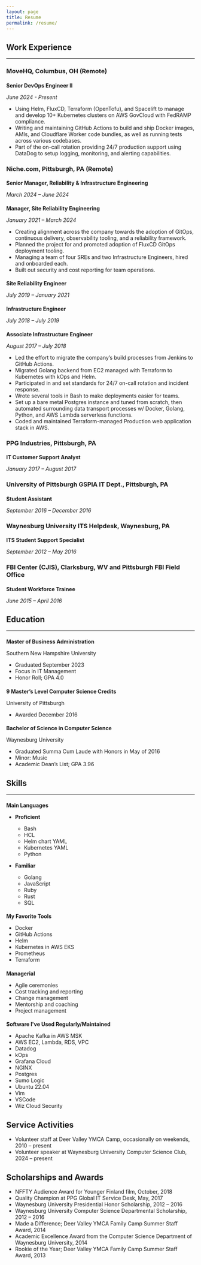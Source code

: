 ```yaml
---
layout: page
title: Resume
permalink: /resume/
---
```

<style>
h4 {
  margin-bottom: 0;
}
</style>

Work Experience
---------------
---------------

### MoveHQ, Columbus, OH (Remote)

#### Senior DevOps Engineer II
_June 2024 - Present_

- Using Helm, FluxCD, Terraform (OpenTofu), and Spacelift to manage and
  develop 10+ Kubernetes clusters on AWS GovCloud with FedRAMP
  compliance.
- Writing and maintaining GitHub Actions to build and ship Docker
  images, AMIs, and Cloudflare Worker code bundles, as well as running
  tests across various codebases.
- Part of the on-call rotation providing 24/7 production support using
  DataDog to setup logging, monitoring, and alerting capabilities.

### Niche.com, Pittsburgh, PA (Remote)

#### Senior Manager, Reliability & Infrastructure Engineering
_March 2024 – June 2024_
#### Manager, Site Reliability Engineering
_January 2021 – March 2024_

- Creating alignment across the company towards the adoption of GitOps,
  continuous delivery, observability tooling, and a reliability
  framework.
- Planned the project for and promoted adoption of FluxCD GitOps
  deployment tooling.
- Managing a team of four SREs and two Infrastructure Engineers, hired
  and onboarded each.
- Built out security and cost reporting for team operations.


#### Site Reliability Engineer
_July 2019 – January 2021_
#### Infrastructure Engineer
_July 2018 – July 2019_
#### Associate Infrastructure Engineer
_August 2017 – July 2018_

- Led the effort to migrate the company’s build processes from Jenkins
  to GitHub Actions.
- Migrated Golang backend from EC2 managed with Terraform to Kubernetes
  with kOps and Helm.
- Participated in and set standards for 24/7 on-call rotation and
  incident response.
- Wrote several tools in Bash to make deployments easier for teams.
- Set up a bare metal Postgres instance and tuned from scratch, then
  automated surrounding data transport processes w/ Docker, Golang,
  Python, and AWS Lambda serverless functions.
- Coded and maintained Terraform-managed Production web application
  stack in AWS.

### PPG Industries, Pittsburgh, PA
#### IT Customer Support Analyst
_January 2017 – August 2017_

### University of Pittsburgh GSPIA IT Dept., Pittsburgh, PA
#### Student Assistant
_September 2016 – December 2016_

### Waynesburg University ITS Helpdesk, Waynesburg, PA
#### ITS Student Support Specialist
_September 2012 – May 2016_

### FBI Center (CJIS), Clarksburg, WV and Pittsburgh FBI Field Office
#### Student Workforce Trainee
_June 2015 – April 2016_

Education
---------
---------

#### Master of Business Administration
Southern New Hampshire University
- Graduated September 2023
- Focus in IT Management
- Honor Roll; GPA 4.0

#### 9 Master’s Level Computer Science Credits
University of Pittsburgh
- Awarded December 2016

#### Bachelor of Science in Computer Science
Waynesburg University
- Graduated Summa Cum Laude with Honors in May of 2016
- Minor: Music
- Academic Dean’s List; GPA 3.96

Skills
------
------

#### Main Languages
- **Proficient**
  - Bash
  - HCL
  - Helm chart YAML
  - Kubernetes YAML
  - Python

- **Familiar**
  - Golang
  - JavaScript
  - Ruby
  - Rust
  - SQL

#### My Favorite Tools
- Docker
- GitHub Actions
- Helm
- Kubernetes in AWS EKS
- Prometheus
- Terraform

#### Managerial
- Agile ceremonies
- Cost tracking and reporting
- Change management
- Mentorship and coaching
- Project management

#### Software I've Used Regularly/Maintained
- Apache Kafka in AWS MSK
- AWS EC2, Lambda, RDS, VPC
- Datadog
- kOps
- Grafana Cloud
- NGINX
- Postgres
- Sumo Logic
- Ubuntu 22.04
- Vim
- VSCode
- Wiz Cloud Security

## Service Activities
- Volunteer staff at Deer Valley YMCA Camp, occasionally on weekends,
  2010 – present
- Volunteer speaker at Waynesburg University Computer Science Club, 2024
  – present

## Scholarships and Awards
- NFFTY Audience Award for Younger Finland film, October, 2018
- Quality Champion at PPG Global IT Service Desk, May, 2017
- Waynesburg University Presidential Honor Scholarship, 2012 – 2016
- Waynesburg University Computer Science Departmental Scholarship, 2012
  – 2016
- Made a Difference; Deer Valley YMCA Family Camp Summer Staff Award,
  2014
- Academic Excellence Award from the Computer Science Department of
  Waynesburg University, 2014
- Rookie of the Year; Deer Valley YMCA Family Camp Summer Staff Award,
  2013
